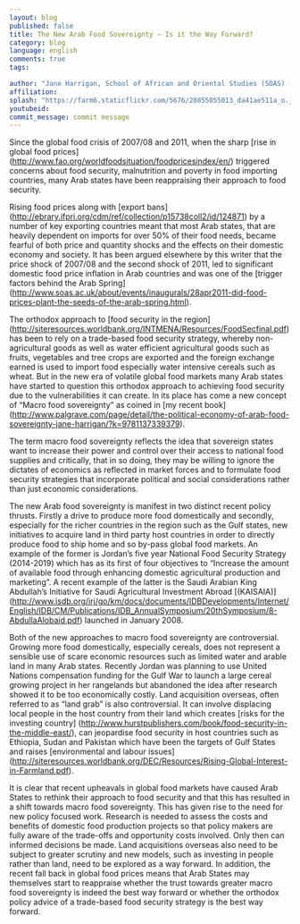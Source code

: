 ```yaml
---
layout: blog
published: false
title: The New Arab Food Sovereignty – Is it the Way Forward?
category: blog
language: english
comments: true
tags: 

author: "Jane Harrigan, School of African and Oriental Studies (SOAS) - University of London"
affiliation: 
splash: "https://farm6.staticflickr.com/5676/20855055013_da41ae511a_o.jpg"
youtubeid: 
commit_message: commit message
---
```

Since the global food crisis of 2007/08 and 2011, when the sharp [rise in global food prices] (http://www.fao.org/worldfoodsituation/foodpricesindex/en/) triggered concerns about food security, malnutrition and poverty in food importing countries, many Arab states have been reappraising their approach to food security. 
<!-- more -->
Rising food prices along with [export bans] (http://ebrary.ifpri.org/cdm/ref/collection/p15738coll2/id/124871) by a number of key exporting countries meant that most Arab states, that are heavily dependent on imports for over 50% of their food needs, became fearful of both price and quantity shocks and the effects on their domestic economy and society. It has been argued elsewhere by this writer that the price shock of 2007/08 and the second shock of 2011, led to significant domestic food price inflation in Arab countries and was one of the [trigger factors behind the Arab Spring] (http://www.soas.ac.uk/about/events/inaugurals/28apr2011-did-food-prices-plant-the-seeds-of-the-arab-spring.html).

The orthodox approach to [food security in the region] (http://siteresources.worldbank.org/INTMENA/Resources/FoodSecfinal.pdf) has been to rely on a trade-based food security strategy, whereby non-agricultural goods as well as water efficient agricultural goods such as fruits, vegetables and tree crops are exported and the foreign exchange earned is used to import food especially water intensive cereals such as wheat. But in the new era of volatile global food markets many Arab states have started to question this orthodox approach to achieving food security due to the vulnerabilities it can create. In its place has come a new concept of “Macro food sovereignty” as coined in [my recent book]   (http://www.palgrave.com/page/detail/the-political-economy-of-arab-food-sovereignty-jane-harrigan/?k=9781137339379). 

The term macro food sovereignty reflects the idea that sovereign states want to increase their power and control over their access to national food supplies and critically, that in so doing, they may be willing to ignore the dictates of economics as reflected in market forces and to formulate food security strategies that incorporate political and social considerations rather than just economic considerations. 

The new Arab food sovereignty is manifest in two distinct recent policy thrusts. Firstly a drive to produce more food domestically and secondly, especially for the richer countries in the region such as the Gulf states, new initiatives to acquire land in third party host countries in order to directly produce food to ship home and so by-pass global food markets. An example of the former is Jordan’s five year National Food Security Strategy (2014-2019) which has as its first of four objectives to “Increase the amount of available food through enhancing domestic agricultural production and marketing”. A recent example of the latter is the Saudi Arabian King Abdullah’s Initiative for Saudi Agricultural Investment Abroad [(KAISAIA)] (http://www.isdb.org/irj/go/km/docs/documents/IDBDevelopments/Internet/English/IDB/CM/Publications/IDB_AnnualSymposium/20thSymposium/8-AbdullaAlobaid.pdf)  launched in January 2008.        

Both of the new approaches to macro food sovereignty are controversial. Growing more food domestically, especially cereals, does not represent a sensible use of scare economic resources such as limited water and arable land in many Arab states. Recently Jordan was planning to use United Nations compensation funding for the Gulf War to launch a large cereal growing project in her rangelands but abandoned the idea after research showed it to be too economically costly. Land acquisition overseas, often referred to as “land grab” is also controversial. It can involve displacing local people in the host country from their land which creates [risks for the investing country] (http://www.hurstpublishers.com/book/food-security-in-the-middle-east/), can jeopardise food security in host countries such as Ethiopia, Sudan and Pakistan which have been the targets of Gulf States and raises [environmental and labour issues] (http://siteresources.worldbank.org/DEC/Resources/Rising-Global-Interest-in-Farmland.pdf).       

It is clear that recent upheavals in global food markets have caused Arab States to rethink their approach to food security and that this has resulted in a shift towards macro food sovereignty. This has given rise to the need for new policy focused work. Research is needed to assess the costs and benefits of domestic food production projects so that policy makers are fully aware of the trade-offs and opportunity costs involved. Only then can informed decisions be made. Land acquisitions overseas also need to be subject to greater scrutiny and new models, such as investing in people rather than land, need to be explored as a way forward. In addition, the recent fall back in global food prices means that Arab States may themselves start to reappraise whether the trust towards greater macro food sovereignty is indeed the best way forward or whether the orthodox policy advice of a trade-based food security strategy is the best way forward.